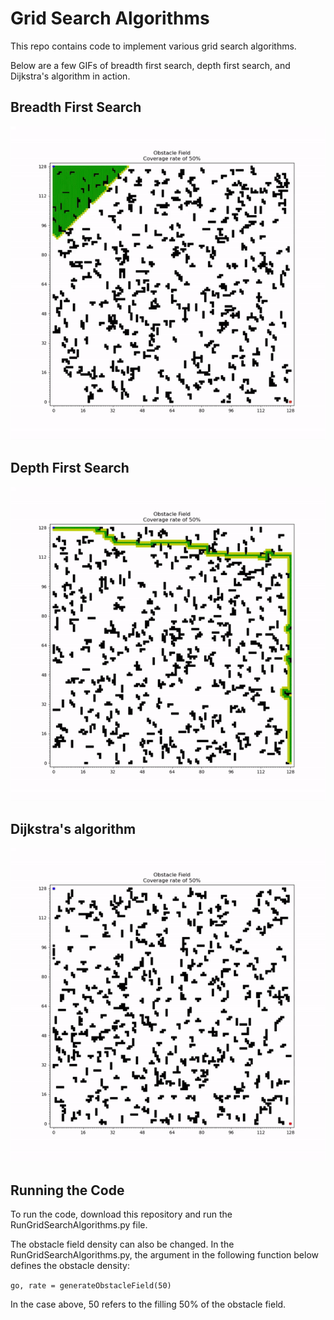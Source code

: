 # Grid Search Algorithms
This repo contains code to implement various grid search algorithms.

Below are a few GIFs of breadth first search, depth first search, and Dijkstra's algorithm in action. 

## Breadth First Search

![](./media/BFS.gif)

## Depth First Search

![](./media/DFS.gif)

## Dijkstra's algorithm

![](./media/Dijkstra.gif)

## Running the Code

To run the code, download this repository and run the RunGridSearchAlgorithms.py file.

The obstacle field density can also be changed. In the RunGridSearchAlgorithms.py, the argument in the following function below defines the obstacle density:

`go, rate = generateObstacleField(50)`

In the case above, 50 refers to the filling 50% of the obstacle field. 
